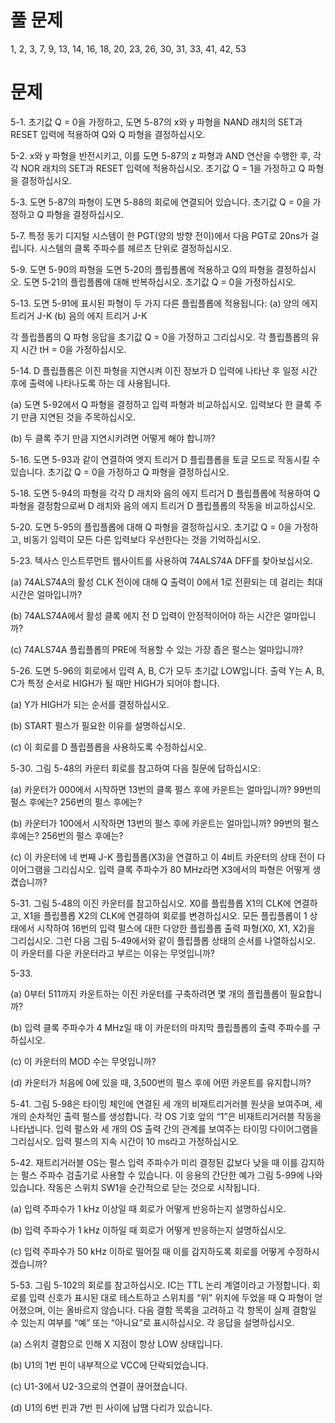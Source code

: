 # 풀 문제 
1, 2, 3, 7, 9, 13, 14, 16, 18, 20, 23, 26, 30, 31, 33, 41, 42, 53
# 문제
5-1. 초기값 Q = 0을 가정하고, 도면 5-87의 x와 y 파형을 NAND 래치의 SET과 RESET 입력에 적용하여 Q와 Q 파형을 결정하십시오.

5-2. x와 y 파형을 반전시키고, 이를 도면 5-87의 z 파형과 AND 연산을 수행한 후, 각각 NOR 래치의 SET과 RESET 입력에 적용하십시오. 초기값 Q = 1을 가정하고 Q 파형을 결정하십시오.

5-3. 도면 5-87의 파형이 도면 5-88의 회로에 연결되어 있습니다. 초기값 Q = 0을 가정하고 Q 파형을 결정하십시오.

5-7. 특정 동기 디지털 시스템이 한 PGT(양의 방향 전이)에서 다음 PGT로 20ns가 걸립니다. 시스템의 클록 주파수를 헤르츠 단위로 결정하십시오.

5-9. 도면 5-90의 파형을 도면 5-20의 플립플롭에 적용하고 Q의 파형을 결정하십시오. 도면 5-21의 플립플롭에 대해 반복하십시오. 초기값 Q = 0을 가정하십시오.

5-13. 도면 5-91에 표시된 파형이 두 가지 다른 플립플롭에 적용됩니다:
(a) 양의 에지 트리거 J-K
(b) 음의 에지 트리거 J-K

각 플립플롭의 Q 파형 응답을 초기값 Q = 0을 가정하고 그리십시오. 각 플립플롭의 유지 시간 tH = 0을 가정하십시오.

5-14. D 플립플롭은 이진 파형을 지연시켜 이진 정보가 D 입력에 나타난 후 일정 시간 후에 출력에 나타나도록 하는 데 사용됩니다.

(a) 도면 5-92에서 Q 파형을 결정하고 입력 파형과 비교하십시오. 입력보다 한 클록 주기 만큼 지연된 것을 주목하십시오.

(b) 두 클록 주기 만큼 지연시키려면 어떻게 해야 합니까?

5-16. 도면 5-93과 같이 연결하여 엣지 트리거 D 플립플롭을 토글 모드로 작동시킬 수 있습니다. 초기값 Q = 0을 가정하고 Q 파형을 결정하십시오.

5-18. 도면 5-94의 파형을 각각 D 래치와 음의 에지 트리거 D 플립플롭에 적용하여 Q 파형을 결정함으로써 D 래치와 음의 에지 트리거 D 플립플롭의 작동을 비교하십시오.

5-20. 도면 5-95의 플립플롭에 대해 Q 파형을 결정하십시오. 초기값 Q = 0을 가정하고, 비동기 입력이 모든 다른 입력보다 우선한다는 것을 기억하십시오.

5-23. 텍사스 인스트루먼트 웹사이트를 사용하여 74ALS74A DFF를 찾아보십시오.

(a) 74ALS74A의 활성 CLK 전이에 대해 Q 출력이 0에서 1로 전환되는 데 걸리는 최대 시간은 얼마입니까?

(b) 74ALS74A에서 활성 클록 에지 전 D 입력이 안정적이어야 하는 시간은 얼마입니까?

(c) 74ALS74A 플립플롭의 PRE에 적용할 수 있는 가장 좁은 펄스는 얼마입니까?

5-26. 도면 5-96의 회로에서 입력 A, B, C가 모두 초기값 LOW입니다. 출력 Y는 A, B, C가 특정 순서로 HIGH가 될 때만 HIGH가 되어야 합니다.

(a) Y가 HIGH가 되는 순서를 결정하십시오.

(b) START 펄스가 필요한 이유를 설명하십시오.

(c) 이 회로를 D 플립플롭을 사용하도록 수정하십시오.

5-30. 그림 5-48의 카운터 회로를 참고하여 다음 질문에 답하십시오:

(a) 카운터가 000에서 시작하면 13번의 클록 펄스 후에 카운트는 얼마입니까? 99번의 펄스 후에는? 256번의 펄스 후에는?

(b) 카운터가 100에서 시작하면 13번의 펄스 후에 카운트는 얼마입니까? 99번의 펄스 후에는? 256번의 펄스 후에는?

(c) 이 카운터에 네 번째 J-K 플립플롭(X3)을 연결하고 이 4비트 카운터의 상태 전이 다이어그램을 그리십시오. 입력 클록 주파수가 80 MHz라면 X3에서의 파형은 어떻게 생겼습니까?

5-31. 그림 5-48의 이진 카운터를 참고하십시오. X0를 플립플롭 X1의 CLK에 연결하고, X1을 플립플롭 X2의 CLK에 연결하여 회로를 변경하십시오. 모든 플립플롭이 1 상태에서 시작하여 16번의 입력 펄스에 대한 다양한 플립플롭 출력 파형(X0, X1, X2)을 그리십시오. 그런 다음 그림 5-49에서와 같이 플립플롭 상태의 순서를 나열하십시오. 이 카운터를 다운 카운터라고 부르는 이유는 무엇입니까?

5-33.

(a) 0부터 511까지 카운트하는 이진 카운터를 구축하려면 몇 개의 플립플롭이 필요합니까?

(b) 입력 클록 주파수가 4 MHz일 때 이 카운터의 마지막 플립플롭의 출력 주파수를 구하십시오.

(c) 이 카운터의 MOD 수는 무엇입니까?

(d) 카운터가 처음에 0에 있을 때, 3,500번의 펄스 후에 어떤 카운트를 유지합니까?

5-41. 그림 5-98은 타이밍 체인에 연결된 세 개의 비재트리거러블 원샷을 보여주며, 세 개의 순차적인 출력 펄스를 생성합니다. 각 OS 기호 앞의 “1”은 비재트리거러블 작동을 나타냅니다. 입력 펄스와 세 개의 OS 출력 간의 관계를 보여주는 타이밍 다이어그램을 그리십시오. 입력 펄스의 지속 시간이 10 ms라고 가정하십시오.

5-42. 재트리거러블 OS는 펄스 입력 주파수가 미리 결정된 값보다 낮을 때 이를 감지하는 펄스 주파수 검출기로 사용할 수 있습니다. 이 응용의 간단한 예가 그림 5-99에 나와 있습니다. 작동은 스위치 SW1을 순간적으로 닫는 것으로 시작됩니다.

(a) 입력 주파수가 1 kHz 이상일 때 회로가 어떻게 반응하는지 설명하십시오.

(b) 입력 주파수가 1 kHz 이하일 때 회로가 어떻게 반응하는지 설명하십시오.

(c) 입력 주파수가 50 kHz 이하로 떨어질 때 이를 감지하도록 회로를 어떻게 수정하시겠습니까?

5-53. 그림 5-102의 회로를 참고하십시오. IC는 TTL 논리 계열이라고 가정합니다. 회로를 입력 신호가 표시된 대로 테스트하고 스위치를 “위” 위치에 두었을 때 Q 파형이 얻어졌으며, 이는 올바르지 않습니다. 다음 결함 목록을 고려하고 각 항목이 실제 결함일 수 있는지 여부를 “예” 또는 “아니요”로 표시하십시오. 각 응답을 설명하십시오.

(a) 스위치 결함으로 인해 X 지점이 항상 LOW 상태입니다.

(b) U1의 1번 핀이 내부적으로 VCC에 단락되었습니다.

(c) U1-3에서 U2-3으로의 연결이 끊어졌습니다.

(d) U1의 6번 핀과 7번 핀 사이에 납땜 다리가 있습니다.








